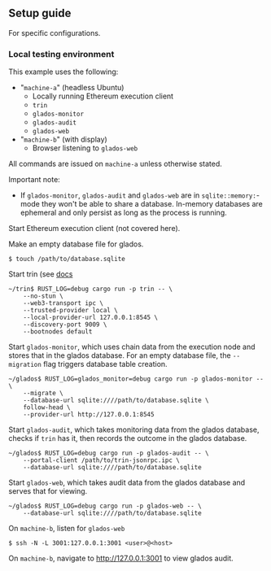 ## Setup guide

For specific configurations.
### Local testing environment

This example uses the following:
- "`machine-a`" (headless Ubuntu)
    - Locally running Ethereum execution client
    - `trin`
    - `glados-monitor`
    - `glados-audit`
    - `glados-web`
- "`machine-b`" (with display)
    - Browser listening to `glados-web`

All commands are issued on `machine-a` unless otherwise stated.

Important note:
- If `glados-monitor`, `glados-audit` and `glados-web` are in `sqlite::memory:`-mode they won't be able to share a database. In-memory databases are ephemeral and only persist as long as the process is running.

Start Ethereum execution client (not covered here).

Make an empty database file for glados.
```command
$ touch /path/to/database.sqlite
```
Start trin (see [docs](https://github.com/ethereum/trin/blob/master/docs/ubuntu_guide.md)
```command
~/trin$ RUST_LOG=debug cargo run -p trin -- \
    --no-stun \
    --web3-transport ipc \
    --trusted-provider local \
    --local-provider-url 127.0.0.1:8545 \
    --discovery-port 9009 \
    --bootnodes default
```
Start `glados-monitor`, which uses chain data from the execution node and stores that in the
glados database. For an empty database file, the `--migration` flag triggers
database table creation.
```command
~/glados$ RUST_LOG=glados_monitor=debug cargo run -p glados-monitor -- \
    --migrate \
    --database-url sqlite:////path/to/database.sqlite \
    follow-head \
    --provider-url http://127.0.0.1:8545
```
Start `glados-audit`, which takes monitoring data from the glados database,
checks if `trin` has it, then records the outcome in the glados database.
```command
~/glados$ RUST_LOG=debug cargo run -p glados-audit -- \
    --portal-client /path/to/trin-jsonrpc.ipc \
    --database-url sqlite:////path/to/database.sqlite
```
Start `glados-web`, which takes audit data from the glados database and serves
that for viewing.
```command
~/glados$ RUST_LOG=debug cargo run -p glados-web -- \
    --database-url sqlite:////path/to/database.sqlite
```

On `machine-b`, listen for `glados-web`
```command
$ ssh -N -L 3001:127.0.0.1:3001 <user>@<host>
```
On `machine-b`, navigate to http://127.0.0.1:3001 to view glados audit.

